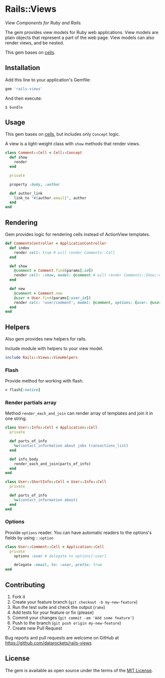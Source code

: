 # Rails::Views

*View Components for Ruby and Rails.*

The gem provides view models for Ruby web applications. View models are plain objects that represent a part of the web page. View models can also render views, and be nested.

This gem bases on [cells](https://github.com/trailblazer/cells).

## Installation

Add this line to your application's Gemfile:

```ruby
gem 'rails-views'
```

And then execute:

    $ bundle

## Usage

This gem bases on [cells](https://github.com/trailblazer/cells), but includes only `Concept` logic.

A view is a light-weight class with `show` methods that render views.

```ruby
class Comment::Cell < Cell::Concept
  def show
    render
  end

  private

  property :body, :author

  def author_link
    link_to "#{author.email}", author
  end
end
```

## Rendering

Gem provides logic for rendering cells instead of ActionView templates.

```ruby
def CommentsController < ApplicationController
  def index
    render cell: true # will render Comments::Cell
  end

  def show
    @comment = Comment.find(params[:id])
    render cell: :show, model: @comment # will render Comments::Show::Cell with @comment as model
  end

  def new
    @comment = Comment.new
    @user = User.find(params[:user_id])
    render cell: 'user/comment', model: @comment, options: {user: @user} # will render User::Comment::Cell with @comment as model and user options
  end
end
```

## Helpers

Also gem provides new helpers for rails.

Include module with helpers to your view model.

```ruby
include Rails::Views::ViewHelpers
```

### Flash

Provide method for working with flash.

```ruby
= flash[:notice]
```

### Render partials array

Method `render_each_and_join` can render array of templates and join it in one string.

```ruby
class User::Info::Cell < Application::Cell
  private

  def parts_of_info
    %w(contact_information about jobs transactions_list)
  end

  def info_body
    render_each_and_join(parts_of_info)
  end
end

class User::ShortInfo::Cell < User::Info::Cell
  private

  def parts_of_info
    %w(contact_information about)
  end
end
```

### Options

Provide `options` reader. You can have automatic readers to the options's fields by using `::option`

```ruby
class User::Comment::Cell < Application::Cell
  private
    options :user # delegate to options[:user]

    delegate :email, to: :user, prefix: true
end
```

## Contributing

1. Fork it
2. Create your feature branch (`git checkout -b my-new-feature`)
3. Run the test suite and check the output (`rake`)
4. Add tests for your feature or fix (please)
5. Commit your changes (`git commit -am 'Add some feature'`)
6. Push to the branch (`git push origin my-new-feature`)
7. Create new Pull Request

Bug reports and pull requests are welcome on GitHub at https://github.com/datarockets/rails-views


## License

The gem is available as open source under the terms of the [MIT License](http://opensource.org/licenses/MIT).

